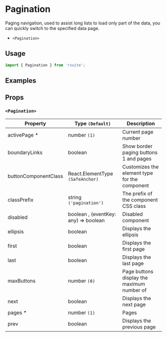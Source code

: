 # Pagination

Paging navigation, used to assist long lists to load only part of the data, you can quickly switch to the specified data page.

* `<Pagination>`

## Usage

```js
import { Pagination } from 'rsuite';
```

## Examples

<!--{demo}-->

## Props

### `<Pagination>`

| Property             | Type `(Default)`                     | Description                                   |
| -------------------- | ------------------------------------ | --------------------------------------------- |
| activePage \*        | number `(1)`                         | Current page number                           |
| boundaryLinks        | boolean                              | Show border paging buttons 1 and pages        |
| buttonComponentClass | React.ElementType `(SafeAnchor)`     | Customizes the element type for the component |
| classPrefix          | string `('pagination')`              | The prefix of the component CSS class         |
| disabled             | boolean , (eventKey: any) => boolean | Disabled component                            |
| ellipsis             | boolean                              | Displays the ellipsis                         |
| first                | boolean                              | Displays the first page                       |
| last                 | boolean                              | Displays the last page                        |
| maxButtons           | number `(0)`                         | Page buttons display the maximum number of    |
| next                 | boolean                              | Displays the next page                        |
| pages \*             | number `(1)`                         | Pages                                         |
| prev                 | boolean                              | Displays the previous page                    |
